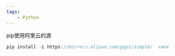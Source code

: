 ```yaml
---
tags:
    - Python
---
```


pip使用阿里云的源



```javascript
pip install -i https://mirrors.aliyun.com/pypi/simple/  vaex

```



